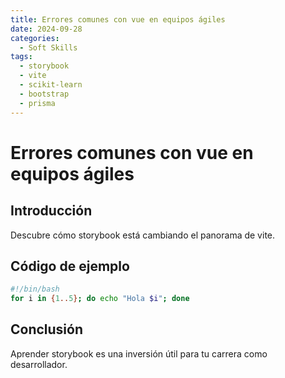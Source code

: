 ```yaml
---
title: Errores comunes con vue en equipos ágiles
date: 2024-09-28
categories:
  - Soft Skills
tags:
  - storybook
  - vite
  - scikit-learn
  - bootstrap
  - prisma
---
```


# Errores comunes con vue en equipos ágiles

## Introducción

Descubre cómo storybook está cambiando el panorama de vite.

## Código de ejemplo

```bash
#!/bin/bash
for i in {1..5}; do echo "Hola $i"; done
```

## Conclusión

Aprender storybook es una inversión útil para tu carrera como desarrollador.